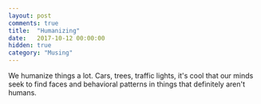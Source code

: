 ```yaml
---
layout: post
comments: true
title:  "Humanizing"
date:   2017-10-12 00:00:00
hidden: true
category: "Musing"
---
```


We humanize things a lot. Cars, trees, traffic lights, it's cool that our minds seek to find faces and behavioral patterns in things that definitely aren't humans.
